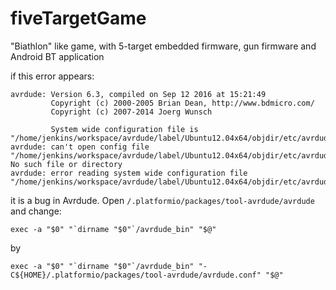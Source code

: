 # fiveTargetGame
"Biathlon" like game, with 5-target embedded firmware, gun firmware and Android BT application

if this error appears:
```
avrdude: Version 6.3, compiled on Sep 12 2016 at 15:21:49
         Copyright (c) 2000-2005 Brian Dean, http://www.bdmicro.com/
         Copyright (c) 2007-2014 Joerg Wunsch

         System wide configuration file is "/home/jenkins/workspace/avrdude/label/Ubuntu12.04x64/objdir/etc/avrdude.conf"
avrdude: can't open config file "/home/jenkins/workspace/avrdude/label/Ubuntu12.04x64/objdir/etc/avrdude.conf": No such file or directory
avrdude: error reading system wide configuration file "/home/jenkins/workspace/avrdude/label/Ubuntu12.04x64/objdir/etc/avrdude.conf"
```
it is a bug in Avrdude. Open `/.platformio/packages/tool-avrdude/avrdude` and change:
```
exec -a "$0" "`dirname "$0"`/avrdude_bin" "$@"
```
by
```
exec -a "$0" "`dirname "$0"`/avrdude_bin" "-C${HOME}/.platformio/packages/tool-avrdude/avrdude.conf" "$@"
```
